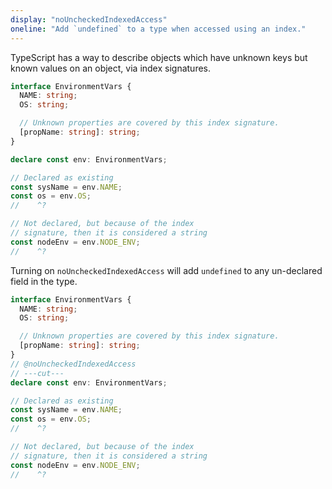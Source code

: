 ```yaml
---
display: "noUncheckedIndexedAccess"
oneline: "Add `undefined` to a type when accessed using an index."
---
```


TypeScript has a way to describe objects which have unknown keys but known values on an object, via index signatures.

```ts 
interface EnvironmentVars {
  NAME: string;
  OS: string;

  // Unknown properties are covered by this index signature.
  [propName: string]: string;
}

declare const env: EnvironmentVars;

// Declared as existing
const sysName = env.NAME;
const os = env.OS;
//    ^?

// Not declared, but because of the index
// signature, then it is considered a string
const nodeEnv = env.NODE_ENV;
//    ^?
```

Turning on `noUncheckedIndexedAccess` will add `undefined` to any un-declared field in the type.

```ts 
interface EnvironmentVars {
  NAME: string;
  OS: string;

  // Unknown properties are covered by this index signature.
  [propName: string]: string;
}
// @noUncheckedIndexedAccess
// ---cut---
declare const env: EnvironmentVars;

// Declared as existing
const sysName = env.NAME;
const os = env.OS;
//    ^?

// Not declared, but because of the index
// signature, then it is considered a string
const nodeEnv = env.NODE_ENV;
//    ^?
```
